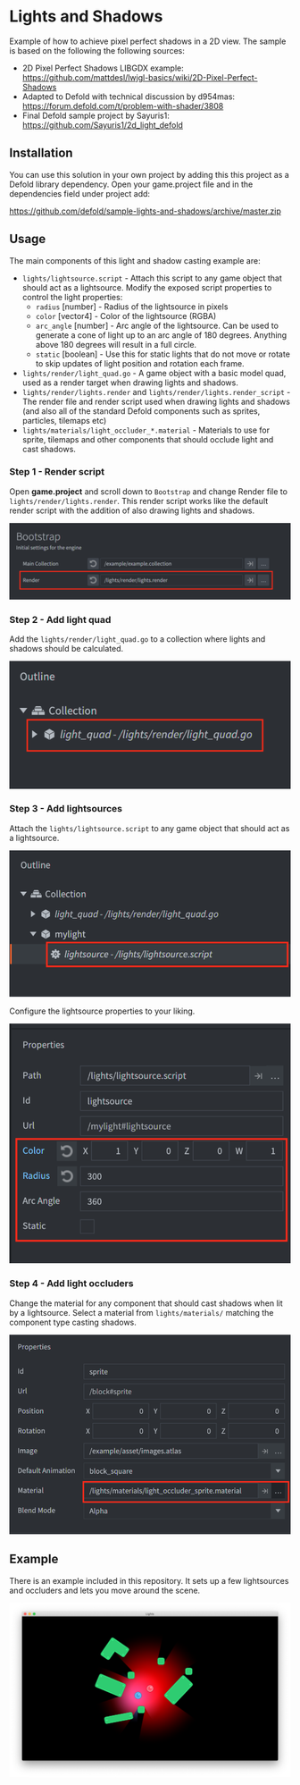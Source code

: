 # Lights and Shadows
Example of how to achieve pixel perfect shadows in a 2D view. The sample is based on the following the following sources:

* 2D Pixel Perfect Shadows LIBGDX example: https://github.com/mattdesl/lwjgl-basics/wiki/2D-Pixel-Perfect-Shadows
* Adapted to Defold with technical discussion by d954mas: https://forum.defold.com/t/problem-with-shader/3808
* Final Defold sample project by Sayuris1: https://github.com/Sayuris1/2d_light_defold


## Installation
You can use this solution in your own project by adding this this project as a Defold library dependency. Open your game.project file and in the dependencies field under project add:

https://github.com/defold/sample-lights-and-shadows/archive/master.zip


## Usage
The main components of this light and shadow casting example are:

* `lights/lightsource.script` - Attach this script to any game object that should act as a lightsource. Modify the exposed script properties to control the light properties:
   * `radius` [number] - Radius of the lightsource in pixels
   * `color` [vector4] - Color of the lightsource (RGBA)
   * `arc_angle` [number] - Arc angle of the lightsource. Can be used to generate a cone of light up to an arc angle of 180 degrees. Anything above 180 degrees will result in a full circle.
   * `static` [boolean] - Use this for static lights that do not move or rotate to skip updates of light position and rotation each frame.
* `lights/render/light_quad.go` - A game object with a basic model quad, used as a render target when drawing lights and shadows.
* `lights/render/lights.render` and `lights/render/lights.render_script` - The render file and render script used when drawing lights and shadows (and also all of the standard Defold components such as sprites, particles, tilemaps etc)
* `lights/materials/light_occluder_*.material` - Materials to use for sprite, tilemaps and other components that should occlude light and cast shadows.


### Step 1 - Render script
Open **game.project** and scroll down to `Bootstrap` and change Render file to `lights/render/lights.render`. This render script works like the default render script with the addition of also drawing lights and shadows.

![](/docs/add_render_file_to_bootstrap.png)


### Step 2 - Add light quad
Add the `lights/render/light_quad.go` to a collection where lights and shadows should be calculated.

![](/docs/add_light_quad.png)


### Step 3 - Add lightsources
Attach the `lights/lightsource.script` to any game object that should act as a lightsource.

![](/docs/add_lightsource.png)

Configure the lightsource properties to your liking.

![](/docs/configure_lightsource.png)


### Step 4 - Add light occluders
Change the material for any component that should cast shadows when lit by a lightsource. Select a material from `lights/materials/` matching the component type casting shadows.

![](/docs/configure_light_occluder.png)


## Example
There is an example included in this repository. It sets up a few lightsources and occluders and lets you move around the scene.

![](/docs/example.png)

